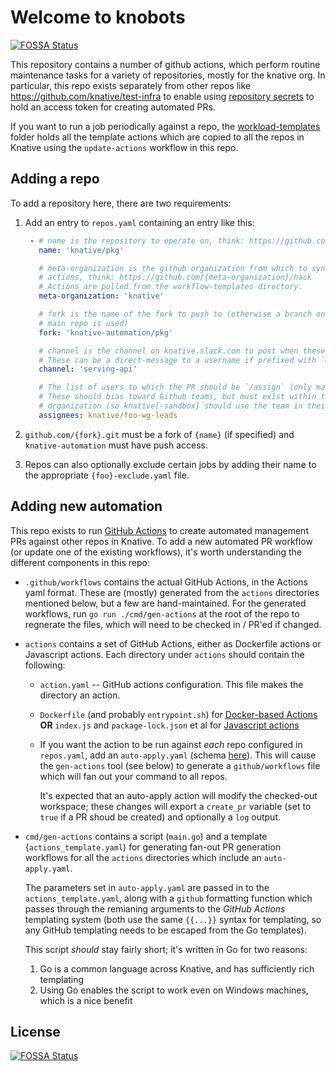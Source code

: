 # Welcome to knobots
[![FOSSA Status](https://app.fossa.com/api/projects/git%2Bgithub.com%2Fknative-extensions%2Fknobots.svg?type=shield)](https://app.fossa.com/projects/git%2Bgithub.com%2Fknative-extensions%2Fknobots?ref=badge_shield)


This repository contains a number of github actions, which perform routine
maintenance tasks for a variety of repositories, mostly for the knative org. In
particular, this repo exists separately from other repos like
https://github.com/knative/test-infra to enable using [repository
secrets](https://docs.github.com/en/actions/security-guides/encrypted-secrets#creating-encrypted-secrets-for-a-repository)
to hold an access token for creating automated PRs.

If you want to run a job periodically against a repo, the
[workload-templates](https://github.com/knative-extensions/knobots/tree/main/workflow-templates)
folder holds all the template actions which are copied to all the repos in
Knative using the `update-actions` workflow in this repo.

## Adding a repo

To add a repository here, there are two requirements:
1. Add an entry to `repos.yaml` containing an entry like this:

   ```yaml
    - # name is the repository to operate on, think: https://github.com/{name}.git
      name: 'knative/pkg'

      # meta-organization is the github organization from which to sync Github
      # actions, think: https://github.com/{meta-organization}/hack
      # Actions are pulled from the workflow-templates directory.
      meta-organization: 'knative'

      # fork is the name of the fork to push to (otherwise a branch on the
      # main repo is used)
      fork: 'knative-automation/pkg'

      # channel is the channel on knative.slack.com to post when these actions fail.
      # These can be a direct-message to a username if prefixed with `@`
      channel: 'serving-api'

      # The list of users to which the PR should be `/assign` (only matters for Prow)
      # These should bias toward Github teams, but must exist within the target
      # organization (so knative[-sandbox] should use the team in their respective org).
      assignees: knative/foo-wg-leads
   ```

2. `github.com/{fork}.git` must be a fork of `{name}` (if specified) and `knative-automation`
  must have push access.


3. Repos can also optionally exclude certain jobs by adding their name to the
appropriate `{foo}-exclude.yaml` file.

## Adding new automation

This repo exists to run [GitHub Actions](https://docs.github.com/en/actions) to
create automated management PRs against other repos in Knative. To add a new
automated PR workflow (or update one of the existing workflows), it's worth
understanding the different components in this repo:

* `.github/workflows` contains the actual GitHub Actions, in the Actions yaml format. These are (mostly) generated from the `actions` directories mentioned below, but a few are hand-maintained. For the generated workflows, run `go run ./cmd/gen-actions` at the root of the repo to regnerate the files, which will need to be checked in / PR'ed if changed.

* `actions` contains a set of GitHub Actions, either as Dockerfile actions or Javascript actions. Each directory under `actions` should contain the following:

   * `action.yaml` -- GitHub actions configuration. This file makes the directory an action.

   * `Dockerfile` (and probably `entrypoint.sh`) for [Docker-based Actions](https://docs.github.com/en/actions/creating-actions/creating-a-docker-container-action) **OR** `index.js` and `package-lock.json` et al for [Javascript actions](https://docs.github.com/en/actions/creating-actions/creating-a-javascript-action)

   * If you want the action to be run against _each_ repo configured in `repos.yaml`, add an `auto-apply.yaml` (schema [here](https://github.com/knative-extensions/knobots/blob/main/cmd/gen-actions/main.go#L109)). This will cause the `gen-actions` tool (see below) to generate a `github/workflows` file which will fan out your command to all repos.

     It's expected that an auto-apply action will modify the checked-out workspace; these changes will export a `create_pr` variable (set to `true` if a PR shoud be created) and optionally a `log` output.

* `cmd/gen-actions` contains a script (`main.go`) and a template {`actions_template.yaml`) for generating fan-out PR generation workflows for all the `actions` directories which include an `auto-apply.yaml`.

  The parameters set in `auto-apply.yaml` are passed in to the `actions_template.yaml`, along with a `github` formatting function which passes through the remianing arguments to the _GitHub Actions_ templating system (both use the same `{{...}}` syntax for templating, so any GitHub templating needs to be escaped from the Go templates).

  This script _should_ stay fairly short; it's written in Go for two reasons:

   1. Go is a common language across Knative, and has sufficiently rich templating
   2. Using Go enables the script to work even on Windows machines, which is a nice benefit


## License
[![FOSSA Status](https://app.fossa.com/api/projects/git%2Bgithub.com%2Fknative-extensions%2Fknobots.svg?type=large)](https://app.fossa.com/projects/git%2Bgithub.com%2Fknative-extensions%2Fknobots?ref=badge_large)
